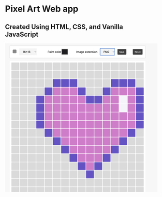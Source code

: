 # Pixel Art Web app

## Created Using HTML, CSS, and Vanilla JavaScript

![preview](app-preview.png)
